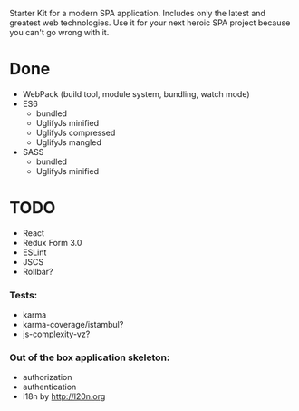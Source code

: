 Starter Kit for a modern SPA application. Includes only the latest and greatest web technologies. Use it for your next heroic SPA project because you can't go wrong with it.

# Done

* WebPack (build tool, module system, bundling, watch mode)
* ES6
  * bundled
  * UglifyJs minified
  * UglifyJs compressed
  * UglifyJs mangled
* SASS
  * bundled
  * UglifyJs minified

# TODO

* React
* Redux Form 3.0
* ESLint
* JSCS
* Rollbar?

### Tests:

* karma
* karma-coverage/istambul?
* js-complexity-vz?

### Out of the box application skeleton:

* authorization
* authentication
* i18n by http://l20n.org
